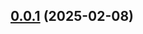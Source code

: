 <!-- insertion marker -->
<a name="0.0.1"></a>

## [0.0.1](https://github.com///compare/be2391ecf9ec39e3abc1f9d9bfff49c24c89a878...0.0.1) (2025-02-08)

